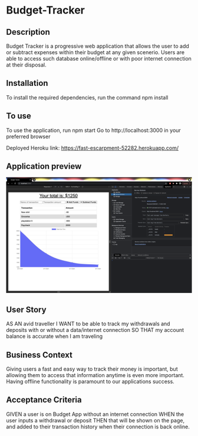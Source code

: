 # Budget-Tracker
## Description
Budget Tracker is a progressive web application that allows the user to add or subtract expenses within their budget at any given scenerio. Users are able to access such database online/offline or with poor internet connection at their disposal.
## Installation 
To install the required dependencies, run the command npm install
## To use
To use the application, run npm start
Go to http://localhost:3000 in your preferred browser

Deployed Heroku link: https://fast-escarpment-52282.herokuapp.com/

## Application preview
<img src="images/screenshot.png">

## User Story
AS AN avid traveller
I WANT to be able to track my withdrawals and deposits with or without a data/internet connection
SO THAT my account balance is accurate when I am traveling

## Business Context 
Giving users a fast and easy way to track their money is important, but allowing them to access that information anytime is even more important. Having offline functionality is paramount to our applications success.

## Acceptance Criteria
GIVEN a user is on Budget App without an internet connection
WHEN the user inputs a withdrawal or deposit
THEN that will be shown on the page, and added to their transaction history when their connection is back online.